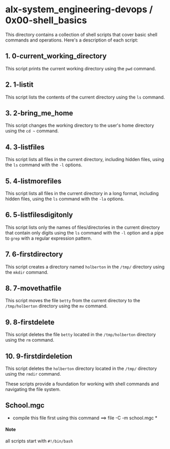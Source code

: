# alx-system_engineering-devops / 0x00-shell_basics

This directory contains a collection of shell scripts that cover basic shell commands and operations. Here's a description of each script:

## 1. 0-current_working_directory

This script prints the current working directory using the `pwd` command.

## 2. 1-listit

This script lists the contents of the current directory using the `ls` command.

## 3. 2-bring_me_home

This script changes the working directory to the user's home directory using the `cd ~` command.

## 4. 3-listfiles

This script lists all files in the current directory, including hidden files, using the `ls` command with the `-l` options.

## 5. 4-listmorefiles

This script lists all files in the current directory in a long format, including hidden files, using the `ls` command with the `-la` options.

## 6. 5-listfilesdigitonly

This script lists only the names of files/directories in the current directory that contain only digits using the `ls` command with the `-l` option and a pipe to `grep` with a regular expression pattern.

## 7. 6-firstdirectory

This script creates a directory named `holberton` in the `/tmp/` directory using the `mkdir` command.

## 8. 7-movethatfile

This script moves the file `betty` from the current directory to the `/tmp/holberton` directory using the `mv` command.

## 9. 8-firstdelete

This script deletes the file `betty` located in the `/tmp/holberton` directory using the `rm` command.

## 10. 9-firstdirdeletion

This script deletes the `holberton` directory located in the `/tmp/` directory using the `rmdir` command.

These scripts provide a foundation for working with shell commands and navigating the file system.


## School.mgc
* compile this file first using this command  ==> file -C -m school.mgc *

#### Note 
all scripts start with `#!/bin/bash`
